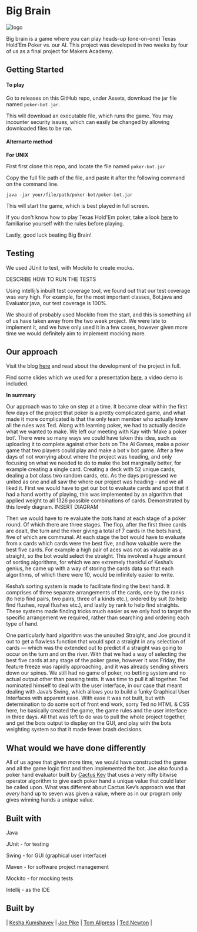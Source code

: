# Big Brain

![logo](https://ibb.co/eDEqVx)

Big brain is a game where you can play heads-up (one-on-one) Texas Hold’Em Poker vs. our AI. This project was developed in two weeks by four of us as a final project for Makers Academy. 

## Getting Started

#### To play
Go to releases on this GitHub repo, under Assets, download the jar file named `poker-bot.jar`.

This will download an executable file, which runs the game. You may incounter security issues, which can easily be changed by allowing downloaded files to be ran. 

#### Alternarte method

**For UNIX**

First first clone this repo, and locate the file named `poker-bot.jar`

Copy the full file path of the file, and paste it after the following command on the command line.  
```aidl
java -jar your/file/path/poker-bot/poker-bot.jar
```

This will start the game, which is best played in full screen. 

If you don't know how to play Texas Hold'Em poker, take a look [here](https://uk.pokernews.com/poker-rules/texas-holdem.htm) to familiarise yourself with the rules before playing. 

Lastly, good luck beating Big Brain!

## Testing

We used JUnit to test, with Mockito to create mocks.

DESCRIBE HOW TO RUN THE TESTS

Using intellij’s inbuilt test coverage tool, we found out that our test coverage was very high. For example, for the most important classes, Bot.java and Evaluator.java, our test coverage is 100%.

We should of probably used Mockito from the start, and this is something all of us have taken away from the two week project. We were late to implement it, and we have only used it in a few cases, however given more time we would definitely aim to implement mocking more.

## Our approach

Visit the blog [here](https://pokerprogressioninjava.wordpress.com/) and read about the development of the project in full.

Find some slides which we used for a presentation [here](http://slides.com/newtdogg/deck#/), a video demo is included. 

**In summary**

Our approach was to take on step at a time. It became clear within the first few days of the project that poker is a pretty complicated game, and what made it more complicated is that the only team member who actually knew all the rules was Ted.
Along with learning poker, we had to actually decide what we wanted to make. We left our meeting with Kay with ‘Make a poker bot’. There were so many ways we could have taken this idea, such as uploading it to complete against other bots on The AI Games, make a poker game that two players could play and make a bot v bot game.
After a few days of not worrying about where the project was heading, and only focusing on what we needed to do to make the bot marginally better, for example creating a single card. Creating a deck with 52 unique cards, dealing a bot class two random cards, etc. As the days progressed we united as one and all saw the where our project was heading - and we all liked it.
First we would have to get our bot to evaluate cards and spot that it had a hand worthy of playing, this was implemented by an algorithm that applied weight to all 1326 possible combinations of cards. Demonstrated by this lovely diagram.
INSERT DIAGRAM

Then we would have to re evaluate the bots hand at each stage of a poker round.
Of which there are three stages. The flop, after the first three cards are dealt, the turn and the river giving a total of 7 cards in the bots hand, five of which are communal.
At each stage the bot would have to evaluate from x cards which cards were the best five, and how valuable were the best five cards. For example a high pair of aces was not as valuable as a straight, so the bot would select the straight.
This involved a huge amount of sorting algorithms, for which we are extremely thankful of Kesha’s genius, he came up with a way of storing the cards data so that each algorithms, of which there were 10, would be infinitely easier to write.

Kesha’s sorting system is made to facilitate finding the best hand. It comprises of three separate arrangements of the cards, one by the ranks (to help find pairs, two pairs, three of a kinds etc.), ordered by suit (to help find flushes, royal flushes etc.), and lastly by rank to help find straights. These systems made finding tricks much easier as we only had to target the specific arrangement we required, rather than searching and ordering each type of hand.

One particularly hard algorithm was the unsuited Straight, and Joe ground it out to get a flawless function that would spot a straight in any selection of cards — which was the extended out to predict if a straight was going to occur on the turn and on the river.
With that we had a way of selecting the best five cards at any stage of the poker game, however it was Friday, the feature freeze was rapidly approaching, and it was already sending shivers down our spines.
We still had no game of poker, no betting system and no actual output other than passing tests. It was time to pull it all together. Ted nominated himself to deal with the user interface, in our case that meant dealing with Java’s Swing, which allows you to build a funky Graphical User Interfaces with apparent ease. With ease it was not built, but with determination to do some sort of front end work, sorry Ted no HTML & CSS here, he basically created the game, the game rules and the user interface in three days.
All that was left to do was to pull the whole project together, and get the bots output to display on the GUI, and play with the bots weighting system so that it made fewer brash decisions.

## What would we have done differently

All of us agree that given more time, we would have constructed the game and all the game logic first and then implemented the bot. Joe also found a poker hand evaluator built by [Cactus Kev](http://suffe.cool/poker/evaluator.html) that uses a very nifty bitwise operator algorithm to give each poker hand a unique value that could later be called upon. What was different about Cactus Kev’s approach was that *every* hand up to seven was given a value, where as in our program only gives winning hands a unique value.

## Built with

Java

JUnit - for testing

Swing - for GUI (graphical user interface)

Maven - for software project management

Mockito - for mocking tests

Intellij - as the IDE

## Built by

| [Kesha Kumshayev](https://github.com/ikumsh) | [Joe Pike](https://github.com/joepike) | [Tom Allpress](https://github.com/tallpress) | [Ted Newton](https://github.com/newtdogg) |
